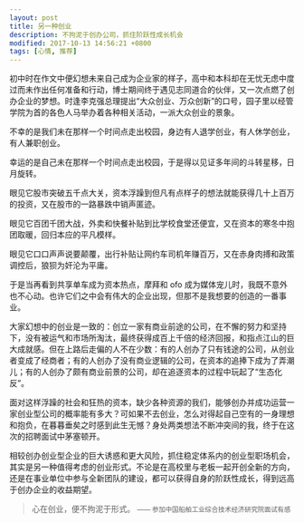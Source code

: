 ```yaml
---
layout: post
title: 另一种创业
description: 不拘泥于创办公司，抓住阶跃性成长机会
modified: 2017-10-13 14:56:21 +0800
tags: [心情, 推荐]
---
```


初中时在作文中便幻想未来自己成为企业家的样子，高中和本科却在无忧无虑中度过而未作出任何准备和行动，博士期间终于遇见志同道合的伙伴，又一次点燃了创办企业的梦想。时逢李克强总理提出“大众创业、万众创新”的口号，园子里以经管学院为首的各色人马举办着各种相关活动，一派大众创业的景象。

不幸的是我们未在那样一个时间点走出校园，身边有人退学创业，有人休学创业，有人兼职创业。

幸运的是自己未在那样一个时间点走出校园，于是得以见证多年间的斗转星移，日月旋转。

眼见它股市突破五千点大关，资本浮躁到但凡有点样子的想法就能获得几十上百万的投资，又在股市的一路暴跌中销声匿迹。

眼见它百团千团大战，外卖和快餐补贴到比学校食堂还便宜，又在资本的寒冬中抱团取暖，回归本应的平凡模样。

眼见它口口声声说要颠覆，出行补贴让网约车司机年赚百万，又在赤身肉搏和政策调控后，狼狈为奸沦为平庸。

于是当再看到共享单车成为资本热点，摩拜和 ofo 成为媒体宠儿时，我既不意外也不心动。也许它们之中会有伟大的企业出现，但那不是我想要的创造的一番事业。

大家幻想中的创业是一致的：创立一家有商业前途的公司，在不懈的努力和坚持下，没有被运气和市场所淘汰，最终获得成百上千倍的经济回报，和指点江山的巨大成就感。但在上路后走偏的人不在少数：有的人创办了只有钱途的公司，从创业者变成了经商者；有的人创办了没有商业逻辑的公司，在资本的追捧下成为了弄潮儿；有的人创办了颇有商业前景的公司，却在追逐资本的过程中玩起了“生态化反”。

面对这样浮躁的社会和狂热的资本，缺少各种资源的我们，能够创办并成功运营一家创业型公司的概率能有多大？可如果不去创业，怎么对得起自己空有的一身理想和抱负，在暮暮垂矣之时感到此生无憾？身处两类想法不断冲突间的我，终于在这次的招聘面试中茅塞顿开。

相较创办创业型企业的巨大诱惑和更大风险，抓住稳定体系内的创业型职场机会，其实是另一种值得考虑的创业形式。不论是在高校里与老板一起开创全新的方向，还是在事业单位中参与全新团队的建设，都可以获得自身的阶跃性成长，得到远高于创办企业的收益期望。

> 心在创业，便不拘泥于形式。
> <small>—— 参加中国船舶工业综合技术经济研究院面试有感</small>
